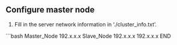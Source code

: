 ## Configure master node

1. Fill in the server network information in ‘./cluster_info.txt’.


<example>
```bash
Master_Node
192.x.x.x 
Slave_Node
192.x.x.x
192.x.x.x
END
